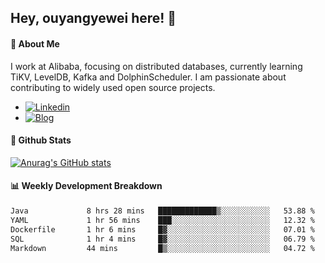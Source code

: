 ## Hey, ouyangyewei here! :wave:

#### :rocket: About Me
I work at Alibaba, focusing on distributed databases, currently learning TiKV, LevelDB, Kafka and DolphinScheduler. I am passionate about contributing to widely used open source projects.

- [![Linkedin](https://img.shields.io/badge/LinkedIn-ouyangyewei-blue)](https://www.linkedin.com/in/ouyangyewei/)
- [![Blog](https://img.shields.io/badge/Blog-yeweiouyang-orange)](https://blog.csdn.net/yeweiouyang)

#### :star2: Github Stats
[![Anurag's GitHub stats](https://github-readme-stats.vercel.app/api?username=ouyangyewei&show_icons=true&cache_seconds=3600&theme=tokyonight)](https://github.com/anuraghazra/github-readme-stats)

#### :bar_chart: Weekly Development Breakdown
<!--START_SECTION:waka-->

```txt
Java             8 hrs 28 mins   █████████████▒░░░░░░░░░░░   53.88 %
YAML             1 hr 56 mins    ███░░░░░░░░░░░░░░░░░░░░░░   12.32 %
Dockerfile       1 hr 6 mins     █▓░░░░░░░░░░░░░░░░░░░░░░░   07.01 %
SQL              1 hr 4 mins     █▓░░░░░░░░░░░░░░░░░░░░░░░   06.79 %
Markdown         44 mins         █▒░░░░░░░░░░░░░░░░░░░░░░░   04.72 %
```

<!--END_SECTION:waka-->
